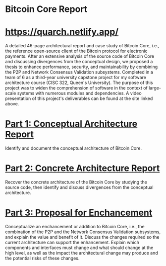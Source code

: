 # Bitcoin Core Report
# https://quarch.netlify.app/
A detailed 46-page architectural report and case study of Bitcoin Core, i.e., the reference open-source client of the Bitcoin protocol for electronic payments. After an extensive analysis of the source code of Bitcoin Core and discussing divergences from the conceptual design, we proposed a thesis to enhance performance, security, and maintainability by combining the P2P and Network Consensus Validation subsystems. Completed in a team of 6 as a third-year university capstone project for my software architecture course (CISC 322, Queen's University). The purpose of this project was to widen the comprehension of software in the context of large-scale systems with numerous modules and dependencies. A video presentation of this project's deliverables can be found at the site linked above.
</br>
# [Part 1: Conceptual Architecture Report](https://github.com/sean-y-liang/Bitcoin-Core-Report/blob/4a3c754eaa6e224fd1e0e7afa9b36691b70bf43b/Part%201%20-%20Bitcoin%20Core%20Conceptual%20Architecture%20Report.pdf)
Identify and document the conceptual architecture of Bitcoin Core.
# [Part 2: Concrete Architecture Report](https://github.com/sean-y-liang/Bitcoin-Core-Report/blob/fb4c877d9f34a0af21d68bc1453e0333e206f3de/Part%202%20-%20Bitcoin%20Core%20Concrete%20Architecture%20Report.pdf)
Recover the concrete architecture of the Bitcoin Core by studying the source code, then identify and discuss divergences from the conceptual architecture.
# [Part 3: Proposal for Enchancement](https://github.com/sean-y-liang/Bitcoin-Core-Report/blob/fb4c877d9f34a0af21d68bc1453e0333e206f3de/Part%203%20-%20Bitcoin%20Core%20Proposal%20for%20Enhancement%20Report.pdf)
Conceptualize an enchancement or addition to Bitcoin Core, i.e., the combination of the P2P and the Network Consensus Validation subsystems, and explain the value and benefit of it. Discuss the changes required so the current architecture can support the enhancement. Explain which components and interfaces must change and what should change at the high level, as well as the impact the architectural change may produce and the potential risks of these changes.


